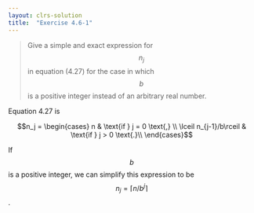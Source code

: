 ```yaml
---
layout: clrs-solution
title:  "Exercise 4.6-1"
---
```

>Give a simple and exact expression for $$n_j$$ in equation (4.27) for the case in which $$b$$ is a positive integer instead of an arbitrary real number.

Equation 4.27 is

$$n_j = 
\begin{cases} 
      n & \text{if } j = 0 \text{,} \\
      \lceil n_{j-1}/b\rceil & \text{if } j > 0 \text{.}\\
   \end{cases}$$

If $$b$$ is a positive integer, we can simplify this expression to be $$n_j = \lceil n/b^j \rceil$$.